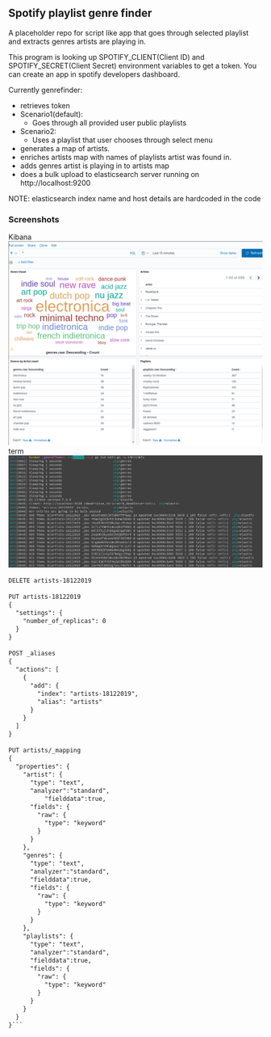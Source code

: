 ## Spotify playlist genre finder
A placeholder repo for script like app that goes through selected playlist and extracts genres artists are playing in.

This program is looking up SPOTIFY_CLIENT(Client ID) and SPOTIFY_SECRET(Client Secret) environment variables to get a token.
You can create an app in spotify developers dashboard.

Currently genrefinder:
* retrieves token
* Scenario1(default):
  * Goes through all provided user public playlists
* Scenario2:
  * Uses a playlist that user chooses through select menu
* generates a map of artists.
* enriches artists map with names of playlists artist was found in.
* adds genres artist is playing in to artists map
* does a bulk upload to elasticsearch server running on http://localhost:9200

NOTE: elasticsearch index name and host details are hardcoded in the code

### Screenshots
Kibana
![Alt text](/screenshots/20-12-19_09_05_scrot.png?raw=true "Kibana screenshot")
term
![Alt text](/screenshots/20-12-19_16_00_scrot.png?raw=true "genrefinder in action")

```
DELETE artists-18122019

PUT artists-18122019
{
  "settings": {
    "number_of_replicas": 0
  }
}

POST _aliases
{
  "actions": [
    {
      "add": {
        "index": "artists-18122019",
        "alias": "artists"
      }
    }
  ]
}

PUT artists/_mapping
{
  "properties": {
    "artist": {
      "type": "text",
      "analyzer":"standard",
          "fielddata":true,
      "fields": {
        "raw": {
          "type": "keyword"
        }
      }
    },
    "genres": {
      "type": "text",
      "analyzer":"standard",
      "fielddata":true,
      "fields": {
        "raw": {
          "type": "keyword"
        }
      }
    },
    "playlists": {
      "type": "text",
      "analyzer":"standard",
      "fielddata":true,
      "fields": {
        "raw": {
          "type": "keyword"
        }
      }
    }
  }
}```

